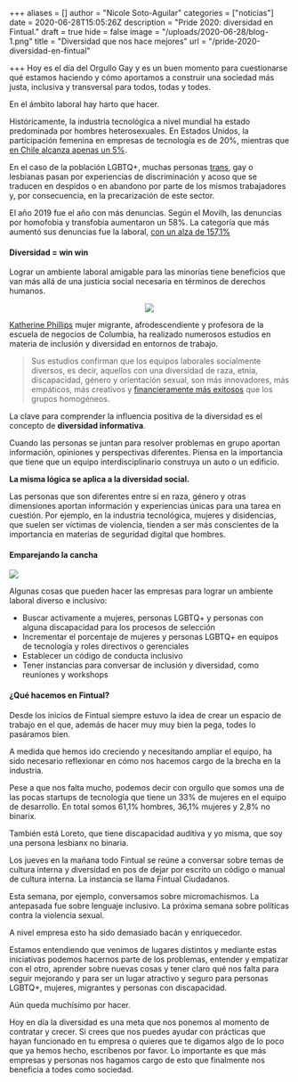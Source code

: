 +++
aliases = []
author = "Nicole Soto-Aguilar"
categories = ["noticias"]
date = 2020-06-28T15:05:26Z
description = "Pride 2020: diversidad en Fintual."
draft = true
hide = false
image = "/uploads/2020-06-28/blog-1.png"
title = "Diversidad que nos hace mejores"
url = "/pride-2020-diversidad-en-fintual"

+++
Hoy es el día del Orgullo Gay y es un buen momento para cuestionarse qué estamos haciendo y cómo aportamos a construir una sociedad más justa, inclusiva y transversal para todos, todas y todes.

En el ámbito laboral hay harto que hacer.

Históricamente, la industria tecnológica a nivel mundial ha estado predominada por hombres heterosexuales. En Estados Unidos, la participación femenina en empresas de tecnología es de 20%, mientras que [en Chile alcanza apenas un 5%](https://www.latercera.com/tendencias/noticia/columna-genero-donde-estan-las-mujeres-computacion-tecnologia/289304/).

En el caso de la población LGBTQ+, muchas personas [trans](https://otdchile.org/situacion-de-las-personas-trans-en-chile/), gay o lesbianas pasan por experiencias de discriminación y acoso que se traducen en despidos o en abandono por parte de los mismos trabajadores y, por consecuencia, en la precarización de este sector. 

El año 2019 fue el año con más denuncias. Según el Movilh, las denuncias por homofobia y transfobia aumentaron un 58%. La categoría que más aumentó sus denuncias fue la laboral, [con un alza de 157,1%](http://www.movilh.cl/documentacion/2019/Informe-Anual-DDHH-2018-Movilh.pdf) 

#### Diversidad = win win

Lograr un ambiente laboral amigable para las minorías tiene beneficios que van más allá de una justicia social necesaria en términos de derechos humanos.

<div style="text-align:center"> <figure> <img src="/uploads/2020-06-28/diversity.gif"> <figcaption style="display:block;text-align:center;font-size:.8rem"></figcaption> </figure> </div>

[Katherine Phillips](https://www.youtube.com/watch?v=VYpTCinRTDg) mujer migrante, afrodescendiente y profesora de la escuela de negocios de Columbia, ha realizado numerosos estudios en materia de inclusión y diversidad en entornos de trabajo.

> Sus estudios confirman que los equipos laborales socialmente diversos, es decir, aquellos con una diversidad de raza, etnia, discapacidad, género y orientación sexual, son más innovadores, más empáticos, más creativos y [financieramente más exitosos](https://www.mckinsey.com/business-functions/organization/our-insights/why-diversity-matters#) que los grupos homogéneos.

La clave para comprender la influencia positiva de la diversidad es el concepto de **diversidad informativa**.

Cuando las personas se juntan para resolver problemas en grupo aportan información, opiniones y perspectivas diferentes. Piensa en la importancia que tiene que un equipo interdisciplinario construya un auto o un edificio.

**La misma lógica se aplica a la diversidad social.**

Las personas que son diferentes entre sí en raza, género y otras dimensiones aportan información y experiencias únicas para una tarea en cuestión. Por ejemplo, en la industria tecnológica, mujeres y disidencias, que suelen ser víctimas de violencia, tienden a ser más conscientes de la importancia en materias de seguridad digital que hombres.

#### Emparejando la cancha

![](/uploads/2020-06-28/rainbow.gif)

Algunas cosas que pueden hacer las empresas para lograr un ambiente laboral diverso e inclusivo:

* Buscar activamente a mujeres, personas LGBTQ+ y personas con alguna discapacidad para los procesos de selección
* Incrementar el porcentaje de mujeres y personas LGBTQ+ en equipos de tecnología y roles directivos o gerenciales
* Establecer un código de conducta inclusivo
* Tener instancias para conversar de inclusión y diversidad, como reuniones y workshops

#### ¿Qué hacemos en Fintual?

Desde los inicios de Fintual siempre estuvo la idea de crear un espacio de trabajo en el que, además de hacer muy muy bien la pega, todes lo pasáramos bien.

A medida que hemos ido creciendo y necesitando ampliar el equipo, ha sido necesario reflexionar en cómo nos hacemos cargo de la brecha en la industria.

Pese a que nos falta mucho, podemos decir con orgullo que somos una de las pocas startups de tecnología que tiene un 33% de mujeres en el equipo de desarrollo. En total somos 61,1% hombres, 36,1% mujeres y 2,8% no binarix.

También está Loreto, que tiene discapacidad auditiva y yo misma, que soy una persona lesbianx no binaria.

Los jueves en la mañana todo Fintual se reúne a conversar sobre temas de cultura interna y diversidad en pos de dejar por escrito un código o manual de cultura interna. La instancia se llama Fintual Ciudadanos.

Esta semana, por ejemplo, conversamos sobre micromachismos. La antepasada fue sobre lenguaje inclusivo. La próxima semana sobre políticas contra la violencia sexual.

A nivel empresa esto ha sido demasiado bacán y enriquecedor.

Estamos entendiendo que venimos de lugares distintos y mediante estas iniciativas podemos hacernos parte de los problemas, entender y empatizar con el otro, aprender sobre nuevas cosas y tener claro qué nos falta para seguir mejorando y para ser un lugar atractivo y seguro para personas LGBTQ+, mujeres, migrantes y personas con discapacidad.

Aún queda muchísimo por hacer.

Hoy en día la diversidad es una meta que nos ponemos al momento de contratar y crecer. Si crees que nos puedes ayudar con prácticas que hayan funcionado en tu empresa o quieres que te digamos algo de lo poco que ya hemos hecho, escríbenos por favor. Lo importante es que más empresas y personas nos hagamos cargo de esto que finalmente nos beneficia a todes como sociedad.